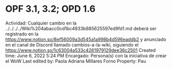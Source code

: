 # OPF 3.1, 3.2; OPD 1.6

Actividad: Cualquier cambio en la ../../../../Wiki%204abacc0cd1bc4933b885625597ed9fd1.md deberá ser registrado en la https://www.notion.so/8ef56009a3d545a1a998b4d596eaddb2 y anunciado en el canal de Discord llamado cambios-a-la-wiki, siguiendo el https://www.notion.so/1c63004a533c4261979129dee36c2501
Created time: June 6, 2022 5:24 PM
Encargado: Persona(s) con la iniciativa de crear el WoW
Last edited by: Paola Adriana Millares Forno
Property: Pau
